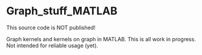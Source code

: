 Graph_stuff_MATLAB
==================

This source code is NOT published!

Graph kernels and kernels on graph in MATLAB.
This is all work in progress. Not intended for reliable usage (yet).
